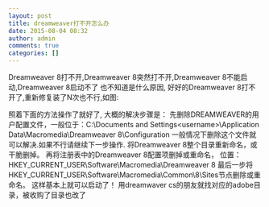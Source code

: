 ```yaml
---
layout: post
title: dreamweaver打不开怎么办
date: 2015-08-04 08:32
author: admin
comments: true
categories: []
---
```

Dreamweaver 8打不开,Dreamweaver 8突然打不开,Dreamweaver 8不能启动,Dreamweaver 8启动不了
也不知道是什么原因, 好好的Dreamweaver 8打不开了,重新修复装了N次也不行,如图:

照着下面的方法操作了就好了,
大概的解决步骤是： 先删除DREAMWEAVER的用户配置文件，一般位于：C:\Documents and Settings\<username>\Application Data\Macromedia\Dreamweaver 8\Configuration
一般情况下删除这个文件就可以解决.如果不行请继续下一步操作.
将Dreamweaver 8整个目录重新命名，或干脆删掉。 
再将注册表中的Dreamweaver 8配置项删掉或重命名，
位置：HKEY_CURRENT_USER\Software\Macromedia\Dreamweaver 8 
最后一步将HKEY_CURRENT_USER\Software\Macromedia\Common\8\Sites节点删除或重命名。
 这样基本上就可以启动了！ 用dreamwaver cs的朋友就找对应的adobe目录，被收购了目录也改了


